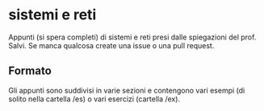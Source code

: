 # sistemi e reti
Appunti (si spera completi) di sistemi e reti presi dalle spiegazioni del prof. Salvi. Se manca qualcosa create una issue o una pull request.
## Formato
Gli appunti sono suddivisi in varie sezioni e contengono vari esempi (di solito nella cartella /es) o vari esercizi (cartella /ex).
